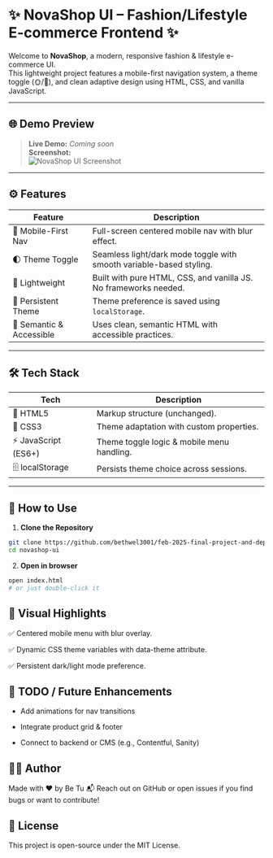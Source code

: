 # ✨ NovaShop UI – Fashion/Lifestyle E-commerce Frontend ✨

Welcome to **NovaShop**, a modern, responsive fashion & lifestyle e-commerce UI.  
This lightweight project features a mobile-first navigation system, a theme toggle (🌞/🌙), and clean adaptive design using HTML, CSS, and vanilla JavaScript.

---

## 🌐 Demo Preview

> **Live Demo:** _Coming soon_  
> **Screenshot:**  
> ![NovaShop UI Screenshot](preview.png)

---

## ⚙️ Features

| Feature | Description |
|--------|-------------|
| 📱 Mobile-First Nav | Full-screen centered mobile nav with blur effect. |
| 🌓 Theme Toggle | Seamless light/dark mode toggle with smooth variable-based styling. |
| 💨 Lightweight | Built with pure HTML, CSS, and vanilla JS. No frameworks needed. |
| 💾 Persistent Theme | Theme preference is saved using `localStorage`. |
| 🧠 Semantic & Accessible | Uses clean, semantic HTML with accessible practices. |

---

## 🛠️ Tech Stack

| Tech | Description |
|------|-------------|
| 🧾 HTML5 | Markup structure (unchanged). |
| 🎨 CSS3 | Theme adaptation with custom properties. |
| ⚡ JavaScript (ES6+) | Theme toggle logic & mobile menu handling. |
| 🗄️ localStorage | Persists theme choice across sessions. |

---

## 🧪 How to Use

1. **Clone the Repository**

```bash
git clone https://github.com/bethwel3001/feb-2025-final-project-and-deployment-bethwel3001
cd novashop-ui
```
2. **Open in browser**
```bash
open index.html
# or just double-click it
```

## 📸 Visual Highlights
✅ Centered mobile menu with blur overlay.

✅ Dynamic CSS theme variables with data-theme attribute.

✅ Persistent dark/light mode preference.

## 📌 TODO / Future Enhancements
-  Add animations for nav transitions

 - Integrate product grid & footer

 - Connect to backend or CMS (e.g., Contentful, Sanity)

## 🧑‍💻 Author
Made with ❤️ by Be Tu
📬 Reach out on GitHub or open issues if you find bugs or want to contribute!

## 🪪 License
This project is open-source under the MIT License.